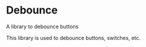 # Debounce

A library to debounce buttons

This library is used to debounce buttons, switches, etc.
